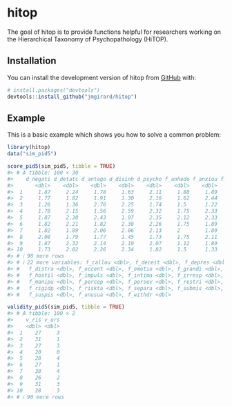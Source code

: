 
<!-- README.md is generated from README.Rmd. Please edit that file -->

# hitop

<!-- badges: start -->
<!-- badges: end -->

The goal of hitop is to provide functions helpful for researchers
working on the Hierarchical Taxonomy of Psychopathology (HiTOP).

## Installation

You can install the development version of hitop from
[GitHub](https://github.com/) with:

``` r
# install.packages("devtools")
devtools::install_github("jmgirard/hitop")
```

## Example

This is a basic example which shows you how to solve a common problem:

``` r
library(hitop)
data("sim_pid5")

score_pid5(sim_pid5, tibble = TRUE)
#> # A tibble: 100 × 30
#>    d_negati d_detatc d_antago d_disinh d_psycho f_anhedo f_anxiou f_attent
#>       <dbl>    <dbl>    <dbl>    <dbl>    <dbl>    <dbl>    <dbl>    <dbl>
#>  1     1.87     2.24     1.78     1.63     2.11     1.88     1.89     2   
#>  2     1.77     1.82     1.91     1.30     2.16     1.62     2.44     1.62
#>  3     1.26     1.36     2.76     2.25     1.74     1.5      1.22     2.38
#>  4     1.78     2.15     1.56     2.59     2.32     1.75     2.33     2   
#>  5     1.87     2.30     2.43     1.97     2.35     2.12     2.33     1.62
#>  6     1.82     2.21     1.82     2.38     2.26     1.75     1.89     1.75
#>  7     1.82     1.89     2.06     2.06     2.13     2        1.89     1.75
#>  8     2.08     1.79     1.77     1.45     1.73     1.75     2.11     1.88
#>  9     1.87     2.32     2.14     2.19     2.07     1.12     1.89     1.62
#> 10     1.73     2.02     2.26     2.34     1.82     1.5      1.33     2.25
#> # ℹ 90 more rows
#> # ℹ 22 more variables: f_callou <dbl>, f_deceit <dbl>, f_depres <dbl>,
#> #   f_distra <dbl>, f_eccent <dbl>, f_emotio <dbl>, f_grandi <dbl>,
#> #   f_hostil <dbl>, f_impuls <dbl>, f_intima <dbl>, f_irresp <dbl>,
#> #   f_manipu <dbl>, f_percep <dbl>, f_persev <dbl>, f_restri <dbl>,
#> #   f_rigidp <dbl>, f_riskta <dbl>, f_separa <dbl>, f_submis <dbl>,
#> #   f_suspis <dbl>, f_unusua <dbl>, f_withdr <dbl>

validity_pid5(sim_pid5, tibble = TRUE)
#> # A tibble: 100 × 2
#>    v_ris v_ors
#>    <dbl> <dbl>
#>  1    27     3
#>  2    31     1
#>  3    27     3
#>  4    20     0
#>  5    28     4
#>  6    27     1
#>  7    38     4
#>  8    26     2
#>  9    31     3
#> 10    28     3
#> # ℹ 90 more rows
```
